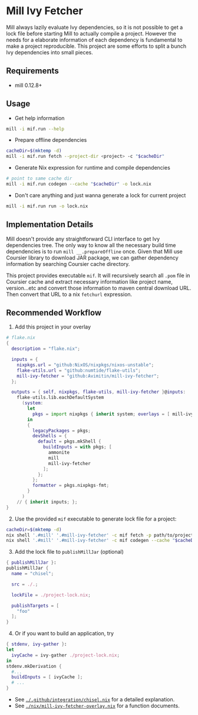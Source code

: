 # Mill Ivy Fetcher

Mill always lazily evaluate Ivy dependencies, so it is not possible to get a
lock file before starting Mill to actually compile a project. However the needs
for a elaborate information of each dependency is fundamental to make a project
reproducible. This project are some efforts to split a bunch Ivy dependencies
into small pieces.

## Requirements

* mill 0.12.8+

## Usage

* Get help information

```bash
mill -i mif.run --help
```

* Prepare offline dependencies

```bash
cacheDir=$(mktemp -d)
mill -i mif.run fetch --project-dir <project> -c "$cacheDir"
```

* Generate Nix expression for runtime and compile dependencies

```bash
# point to same cache dir
mill -i mif.run codegen --cache "$cacheDir" -o lock.nix
```

* Don't care anything and just wanna generate a lock for current project

```bash
mill -i mif.run run -o lock.nix
```

## Implementation Details

Mill doesn't provide any straightforward CLI interface to get Ivy dependencies
tree. The only way to know all the necessary build time dependencies is to run
`mill __.prepareOffline` once. Given that Mill use Coursier library to download
JAR package, we can gather dependency information by searching Coursier cache
directory.

This project provides executable `mif`. It will
recursively search all `.pom` file in Coursier cache and extract necessary
information like project name, version...etc and convert those information to
maven central download URL. Then convert that URL to a nix `fetchurl` expression.

## Recommended Workflow

1. Add this project in your overlay

```nix
# flake.nix
{
  description = "flake.nix";

  inputs = {
    nixpkgs.url = "github:NixOS/nixpkgs/nixos-unstable";
    flake-utils.url = "github:numtide/flake-utils";
    mill-ivy-fetcher = "github:Avimitin/mill-ivy-fetcher";
  };

  outputs = { self, nixpkgs, flake-utils, mill-ivy-fetcher }@inputs:
    flake-utils.lib.eachDefaultSystem
      (system:
        let
          pkgs = import nixpkgs { inherit system; overlays = [ mill-ivy-fetcher.overlays.mill-flows ]; };
        in
        {
          legacyPackages = pkgs;
          devShells = {
            default = pkgs.mkShell {
              buildInputs = with pkgs; [
                ammonite
                mill
                mill-ivy-fetcher
              ];
            };
          };
          formatter = pkgs.nixpkgs-fmt;
        }
      )
    // { inherit inputs; };
}

```

2. Use the provided `mif` executable to generate lock file for a project:

```bash
cacheDir=$(mktemp -d)
nix shell '.#mill' '.#mill-ivy-fetcher' -c mif fetch -p path/to/project --cache "$cacheDir"
nix shell '.#mill' '.#mill-ivy-fetcher' -c mif codegen --cache "$cacheDir" -o project-lock.nix
```

3. Add the lock file to `publishMillJar` (optional)

```nix
{ publishMillJar }:
publishMillJar {
  name = "chisel";

  src = ./.;

  lockFile = ./project-lock.nix;

  publishTargets = [
    "foo"
  ];
}
```

4. Or if you want to build an application, try

```nix
{ stdenv, ivy-gather }:
let
  ivyCache = ivy-gather ./project-lock.nix;
in
stdenv.mkDerivation {
  #...
  buildInputs = [ ivyCache ];
  # ...
}
```

* See [`./.github/integration/chisel.nix`](./.github/integration/chisel.nix) for a detailed explanation.
* See [`./nix/mill-ivy-fetcher-overlay.nix`](./nix/mill-ivy-fetcher-overlay.nix) for a function documents.
